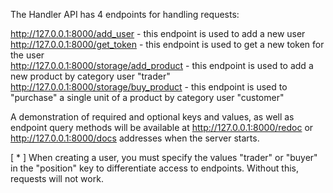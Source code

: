 The Handler API has 4 endpoints for handling requests: 

http://127.0.0.1:8000/add_user - this endpoint is used to add a new user  
http://127.0.0.1:8000/get_token - this endpoint is used to get a new token for the user  
http://127.0.0.1:8000/storage/add_product - this endpoint is used to add a new product by category user "trader"  
http://127.0.0.1:8000/storage/buy_product - this endpoint is used to "purchase" a single unit of a product by category user "customer"  
  
A demonstration of required and optional keys and values, as well as endpoint query methods will be available at http://127.0.0.1:8000/redoc or http://127.0.0.1:8000/docs addresses when the server starts.


[ * ] When creating a user, you must specify the values "trader" or "buyer" in the "position" key to differentiate access to endpoints. Without this, requests will not work.
